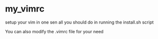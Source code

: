 my_vimrc
========
setup your vim in one sen
all you should do in running the install.sh script

You can also modify the .vimrc file for your need
